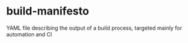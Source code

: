 # build-manifesto
YAML file describing the output of a build process, targeted mainly for automation and CI
